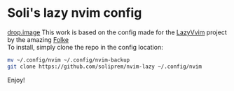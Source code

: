 # Soli's lazy nvim config
[drop.image](img/screenshot1.png)
This work is based on the config made for the [LazyVvim](https://github.com/folke/LazyVim) project by the amazing [Folke](https://github.com/folke)  
To install, simply clone the repo in the config location:
```bash
mv ~/.config/nvim ~/.config/nvim-backup
git clone https://github.com/soliprem/nvim-lazy ~/.config/nvim
```
Enjoy!
